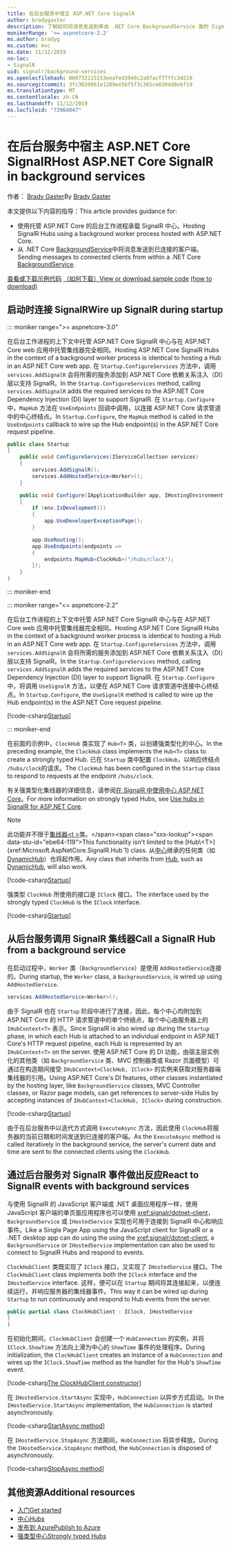 ```yaml
---
title: 在后台服务中宿主 ASP.NET Core SignalR
author: bradygaster
description: 了解如何将消息发送到来自 .NET Core BackgroundService 类的 SignalR 客户端。
monikerRange: '>= aspnetcore-2.2'
ms.author: bradyg
ms.custom: mvc
ms.date: 11/12/2019
no-loc:
- SignalR
uid: signalr/background-services
ms.openlocfilehash: 000732115153eeafed3948c2a07acf77ffc34218
ms.sourcegitcommit: 3fc3020961e1289ee5bf5f3c365ce8304d8ebf19
ms.translationtype: MT
ms.contentlocale: zh-CN
ms.lasthandoff: 11/12/2019
ms.locfileid: "73964047"
---
```

# <a name="host-aspnet-core-opno-locsignalr-in-background-services"></a><span data-ttu-id="ebe64-103">在后台服务中宿主 ASP.NET Core SignalR</span><span class="sxs-lookup"><span data-stu-id="ebe64-103">Host ASP.NET Core SignalR in background services</span></span>

<span data-ttu-id="ebe64-104">作者： [Brady Gaster](https://twitter.com/bradygaster)</span><span class="sxs-lookup"><span data-stu-id="ebe64-104">By [Brady Gaster](https://twitter.com/bradygaster)</span></span>

<span data-ttu-id="ebe64-105">本文提供以下内容的指导：</span><span class="sxs-lookup"><span data-stu-id="ebe64-105">This article provides guidance for:</span></span>

* <span data-ttu-id="ebe64-106">使用托管 ASP.NET Core 的后台工作进程承载 SignalR 中心。</span><span class="sxs-lookup"><span data-stu-id="ebe64-106">Hosting SignalR Hubs using a background worker process hosted with ASP.NET Core.</span></span>
* <span data-ttu-id="ebe64-107">从 .NET Core [BackgroundService](xref:Microsoft.Extensions.Hosting.BackgroundService)中将消息发送到已连接的客户端。</span><span class="sxs-lookup"><span data-stu-id="ebe64-107">Sending messages to connected clients from within a .NET Core [BackgroundService](xref:Microsoft.Extensions.Hosting.BackgroundService).</span></span>

<span data-ttu-id="ebe64-108">[查看或下载示例代码](https://github.com/aspnet/AspNetCore.Docs/tree/master/aspnetcore/signalr/background-service/sample/) [（如何下载）](xref:index#how-to-download-a-sample)</span><span class="sxs-lookup"><span data-stu-id="ebe64-108">[View or download sample code](https://github.com/aspnet/AspNetCore.Docs/tree/master/aspnetcore/signalr/background-service/sample/) [(how to download)](xref:index#how-to-download-a-sample)</span></span>

## <a name="wire-up-opno-locsignalr-during-startup"></a><span data-ttu-id="ebe64-109">启动时连接 SignalR</span><span class="sxs-lookup"><span data-stu-id="ebe64-109">Wire up SignalR during startup</span></span>

::: moniker range=">= aspnetcore-3.0"

<span data-ttu-id="ebe64-110">在后台工作进程的上下文中托管 ASP.NET Core SignalR 中心与在 ASP.NET Core web 应用中托管集线器完全相同。</span><span class="sxs-lookup"><span data-stu-id="ebe64-110">Hosting ASP.NET Core SignalR Hubs in the context of a background worker process is identical to hosting a Hub in an ASP.NET Core web app.</span></span> <span data-ttu-id="ebe64-111">在 `Startup.ConfigureServices` 方法中，调用 `services.AddSignalR` 会将所需的服务添加到 ASP.NET Core 依赖关系注入（DI）层以支持 SignalR。</span><span class="sxs-lookup"><span data-stu-id="ebe64-111">In the `Startup.ConfigureServices` method, calling `services.AddSignalR` adds the required services to the ASP.NET Core Dependency Injection (DI) layer to support SignalR.</span></span> <span data-ttu-id="ebe64-112">在 `Startup.Configure`中，`MapHub` 方法在 `UseEndpoints` 回调中调用，以连接 ASP.NET Core 请求管道中的中心终结点。</span><span class="sxs-lookup"><span data-stu-id="ebe64-112">In `Startup.Configure`, the `MapHub` method is called in the `UseEndpoints` callback to wire up the Hub endpoint(s) in the ASP.NET Core request pipeline.</span></span>

```csharp
public class Startup
{
    public void ConfigureServices(IServiceCollection services)
    {
        services.AddSignalR();
        services.AddHostedService<Worker>();
    }

    public void Configure(IApplicationBuilder app, IHostingEnvironment env)
    {
        if (env.IsDevelopment())
        {
            app.UseDeveloperExceptionPage();
        }

        app.UseRouting();
        app.UseEndpoints(endpoints =>
        {
            endpoints.MapHub<ClockHub>("/hubs/clock");
        });
    }
}
```

::: moniker-end

::: moniker range="<= aspnetcore-2.2"

<span data-ttu-id="ebe64-113">在后台工作进程的上下文中托管 ASP.NET Core SignalR 中心与在 ASP.NET Core web 应用中托管集线器完全相同。</span><span class="sxs-lookup"><span data-stu-id="ebe64-113">Hosting ASP.NET Core SignalR Hubs in the context of a background worker process is identical to hosting a Hub in an ASP.NET Core web app.</span></span> <span data-ttu-id="ebe64-114">在 `Startup.ConfigureServices` 方法中，调用 `services.AddSignalR` 会将所需的服务添加到 ASP.NET Core 依赖关系注入（DI）层以支持 SignalR。</span><span class="sxs-lookup"><span data-stu-id="ebe64-114">In the `Startup.ConfigureServices` method, calling `services.AddSignalR` adds the required services to the ASP.NET Core Dependency Injection (DI) layer to support SignalR.</span></span> <span data-ttu-id="ebe64-115">在 `Startup.Configure`中，将调用 `UseSignalR` 方法，以便在 ASP.NET Core 请求管道中连接中心终结点。</span><span class="sxs-lookup"><span data-stu-id="ebe64-115">In `Startup.Configure`, the `UseSignalR` method is called to wire up the Hub endpoint(s) in the ASP.NET Core request pipeline.</span></span>

[!code-csharp[Startup](background-service/sample/Server/Startup.cs?name=Startup)]

::: moniker-end

<span data-ttu-id="ebe64-116">在前面的示例中，`ClockHub` 类实现了 `Hub<T>` 类，以创建强类型化的中心。</span><span class="sxs-lookup"><span data-stu-id="ebe64-116">In the preceding example, the `ClockHub` class implements the `Hub<T>` class to create a strongly typed Hub.</span></span> <span data-ttu-id="ebe64-117">已在 `Startup` 类中配置 `ClockHub`，以响应终结点 `/hubs/clock`的请求。</span><span class="sxs-lookup"><span data-stu-id="ebe64-117">The `ClockHub` has been configured in the `Startup` class to respond to requests at the endpoint `/hubs/clock`.</span></span>

<span data-ttu-id="ebe64-118">有关强类型化集线器的详细信息，请参阅[在 SignalR 中使用中心 ASP.NET Core](xref:signalr/hubs#strongly-typed-hubs)。</span><span class="sxs-lookup"><span data-stu-id="ebe64-118">For more information on strongly typed Hubs, see [Use hubs in SignalR for ASP.NET Core](xref:signalr/hubs#strongly-typed-hubs).</span></span>

> [!NOTE]
> <span data-ttu-id="ebe64-119">此功能并不限于[集线器\<t >](xref:Microsoft.AspNetCore.SignalR.Hub`1)类。</span><span class="sxs-lookup"><span data-stu-id="ebe64-119">This functionality isn't limited to the [Hub\<T>](xref:Microsoft.AspNetCore.SignalR.Hub`1) class.</span></span> <span data-ttu-id="ebe64-120">从[中心](xref:Microsoft.AspNetCore.SignalR.Hub)继承的任何类（如[DynamicHub](xref:Microsoft.AspNetCore.SignalR.DynamicHub)）也将起作用。</span><span class="sxs-lookup"><span data-stu-id="ebe64-120">Any class that inherits from [Hub](xref:Microsoft.AspNetCore.SignalR.Hub), such as [DynamicHub](xref:Microsoft.AspNetCore.SignalR.DynamicHub), will also work.</span></span>

[!code-csharp[Startup](background-service/sample/Server/ClockHub.cs?name=ClockHub)]

<span data-ttu-id="ebe64-121">强类型 `ClockHub` 所使用的接口是 `IClock` 接口。</span><span class="sxs-lookup"><span data-stu-id="ebe64-121">The interface used by the strongly typed `ClockHub` is the `IClock` interface.</span></span>

[!code-csharp[Startup](background-service/sample/HubServiceInterfaces/IClock.cs?name=IClock)]

## <a name="call-a-opno-locsignalr-hub-from-a-background-service"></a><span data-ttu-id="ebe64-122">从后台服务调用 SignalR 集线器</span><span class="sxs-lookup"><span data-stu-id="ebe64-122">Call a SignalR Hub from a background service</span></span>

<span data-ttu-id="ebe64-123">在启动过程中，`Worker` 类（`BackgroundService`）是使用 `AddHostedService`连接的。</span><span class="sxs-lookup"><span data-stu-id="ebe64-123">During startup, the `Worker` class, a `BackgroundService`, is wired up using `AddHostedService`.</span></span>

```csharp
services.AddHostedService<Worker>();
```

<span data-ttu-id="ebe64-124">由于 SignalR 也在 `Startup` 阶段中进行了连接，因此，每个中心均附加到 ASP.NET Core 的 HTTP 请求管道中的单个终结点，每个中心由服务器上的 `IHubContext<T>` 表示。</span><span class="sxs-lookup"><span data-stu-id="ebe64-124">Since SignalR is also wired up during the `Startup` phase, in which each Hub is attached to an individual endpoint in ASP.NET Core's HTTP request pipeline, each Hub is represented by an `IHubContext<T>` on the server.</span></span> <span data-ttu-id="ebe64-125">使用 ASP.NET Core 的 DI 功能，由宿主层实例化的其他类（如 `BackgroundService` 类、MVC 控制器类或 Razor 页面模型）可通过在构造期间接受 `IHubContext<ClockHub, IClock>` 的实例来获取对服务器端集线器的引用。</span><span class="sxs-lookup"><span data-stu-id="ebe64-125">Using ASP.NET Core's DI features, other classes instantiated by the hosting layer, like `BackgroundService` classes, MVC Controller classes, or Razor page models, can get references to server-side Hubs by accepting instances of `IHubContext<ClockHub, IClock>` during construction.</span></span>

[!code-csharp[Startup](background-service/sample/Server/Worker.cs?name=Worker)]

<span data-ttu-id="ebe64-126">由于在后台服务中以迭代方式调用 `ExecuteAsync` 方法，因此使用 `ClockHub`将服务器的当前日期和时间发送到已连接的客户端。</span><span class="sxs-lookup"><span data-stu-id="ebe64-126">As the `ExecuteAsync` method is called iteratively in the background service, the server's current date and time are sent to the connected clients using the `ClockHub`.</span></span>

## <a name="react-to-opno-locsignalr-events-with-background-services"></a><span data-ttu-id="ebe64-127">通过后台服务对 SignalR 事件做出反应</span><span class="sxs-lookup"><span data-stu-id="ebe64-127">React to SignalR events with background services</span></span>

<span data-ttu-id="ebe64-128">与使用 SignalR 的 JavaScript 客户端或 .NET 桌面应用程序一样，使用 JavaScript 客户端的单页面应用程序也可以使用 <xref:signalr/dotnet-client>，`BackgroundService` 或 `IHostedService` 实现也可用于连接到 SignalR 中心和响应事件。</span><span class="sxs-lookup"><span data-stu-id="ebe64-128">Like a Single Page App using the JavaScript client for SignalR or a .NET desktop app can do using the using the <xref:signalr/dotnet-client>, a `BackgroundService` or `IHostedService` implementation can also be used to connect to SignalR Hubs and respond to events.</span></span>

<span data-ttu-id="ebe64-129">`ClockHubClient` 类既实现了 `IClock` 接口，又实现了 `IHostedService` 接口。</span><span class="sxs-lookup"><span data-stu-id="ebe64-129">The `ClockHubClient` class implements both the `IClock` interface and the `IHostedService` interface.</span></span> <span data-ttu-id="ebe64-130">这样，便可以在 `Startup` 期间将其连接起来，以便连续运行，并响应服务器的集线器事件。</span><span class="sxs-lookup"><span data-stu-id="ebe64-130">This way it can be wired up during `Startup` to run continuously and respond to Hub events from the server.</span></span>

```csharp
public partial class ClockHubClient : IClock, IHostedService
{
}
```

<span data-ttu-id="ebe64-131">在初始化期间，`ClockHubClient` 会创建一个 `HubConnection` 的实例，并将 `IClock.ShowTime` 方法向上滑为中心的 `ShowTime` 事件的处理程序。</span><span class="sxs-lookup"><span data-stu-id="ebe64-131">During initialization, the `ClockHubClient` creates an instance of a `HubConnection` and wires up the `IClock.ShowTime` method as the handler for the Hub's `ShowTime` event.</span></span>

[!code-csharp[The ClockHubClient constructor](background-service/sample/Clients.ConsoleTwo/ClockHubClient.cs?name=ClockHubClientCtor)]

<span data-ttu-id="ebe64-132">在 `IHostedService.StartAsync` 实现中，`HubConnection` 以异步方式启动。</span><span class="sxs-lookup"><span data-stu-id="ebe64-132">In the `IHostedService.StartAsync` implementation, the `HubConnection` is started asynchronously.</span></span>

[!code-csharp[StartAsync method](background-service/sample/Clients.ConsoleTwo/ClockHubClient.cs?name=StartAsync)]

<span data-ttu-id="ebe64-133">在 `IHostedService.StopAsync` 方法期间，`HubConnection` 将异步释放。</span><span class="sxs-lookup"><span data-stu-id="ebe64-133">During the `IHostedService.StopAsync` method, the `HubConnection` is disposed of asynchronously.</span></span>

[!code-csharp[StopAsync method](background-service/sample/Clients.ConsoleTwo/ClockHubClient.cs?name=StopAsync)]

## <a name="additional-resources"></a><span data-ttu-id="ebe64-134">其他资源</span><span class="sxs-lookup"><span data-stu-id="ebe64-134">Additional resources</span></span>

* [<span data-ttu-id="ebe64-135">入门</span><span class="sxs-lookup"><span data-stu-id="ebe64-135">Get started</span></span>](xref:tutorials/signalr)
* [<span data-ttu-id="ebe64-136">中心</span><span class="sxs-lookup"><span data-stu-id="ebe64-136">Hubs</span></span>](xref:signalr/hubs)
* [<span data-ttu-id="ebe64-137">发布到 Azure</span><span class="sxs-lookup"><span data-stu-id="ebe64-137">Publish to Azure</span></span>](xref:signalr/publish-to-azure-web-app)
* [<span data-ttu-id="ebe64-138">强类型中心</span><span class="sxs-lookup"><span data-stu-id="ebe64-138">Strongly typed Hubs</span></span>](xref:signalr/hubs#strongly-typed-hubs)
